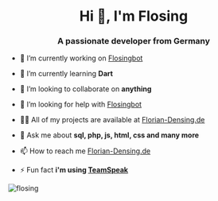 <h1 align="center">Hi 👋, I'm Flosing</h1>
<h3 align="center">A passionate developer from Germany</h3>

- 🔭 I’m currently working on [Flosingbot](https://flosingbot.eu/)

- 🌱 I’m currently learning **Dart**

- 👯 I’m looking to collaborate on **anything**

- 🤝 I’m looking for help with [Flosingbot](https://flosingbot.eu/)

- 👨‍💻 All of my projects are available at [Florian-Densing.de](https://florian-densing.de/)

- 💬 Ask me about **sql, php, js, html, css and many more**

- 📫 How to reach me [Florian-Densing.de](https://florian-densing.de/)

- ⚡ Fun fact **i'm using [TeamSpeak](https://flosing.eu/)**

<p><img align="center" src="https://github-readme-streak-stats.herokuapp.com/?user=flosing&" alt="flosing" /></p>

